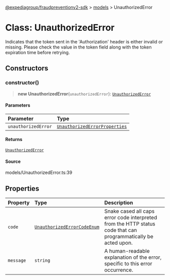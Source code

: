 [@expediagroup/fraudpreventionv2-sdk](../../index.md) > [models](../index.md) > UnauthorizedError

# Class: UnauthorizedError

Indicates that the token sent in the \'Authorization\' header is either invalid or missing. Please check the value in the token field along with the token expiration time before retrying.

## Constructors

### constructor()

> **new UnauthorizedError**(`unauthorizedError`): [`UnauthorizedError`](class.UnauthorizedError.md)

#### Parameters

| Parameter           | Type                                                                                    |
| :------------------ | :-------------------------------------------------------------------------------------- |
| `unauthorizedError` | [`UnauthorizedErrorProperties`](../interfaces/interface.UnauthorizedErrorProperties.md) |

#### Returns

[`UnauthorizedError`](class.UnauthorizedError.md)

#### Source

models/UnauthorizedError.ts:39

## Properties

| Property  | Type                                                                                   | Description                                                                                                    |
| :-------- | :------------------------------------------------------------------------------------- | :------------------------------------------------------------------------------------------------------------- |
| `code`    | [`UnauthorizedErrorCodeEnum`](../type-aliases/type-alias.UnauthorizedErrorCodeEnum.md) | Snake cased all caps error code interpreted from the HTTP status code that can programmatically be acted upon. |
| `message` | `string`                                                                               | A human-readable explanation of the error, specific to this error occurrence.                                  |

